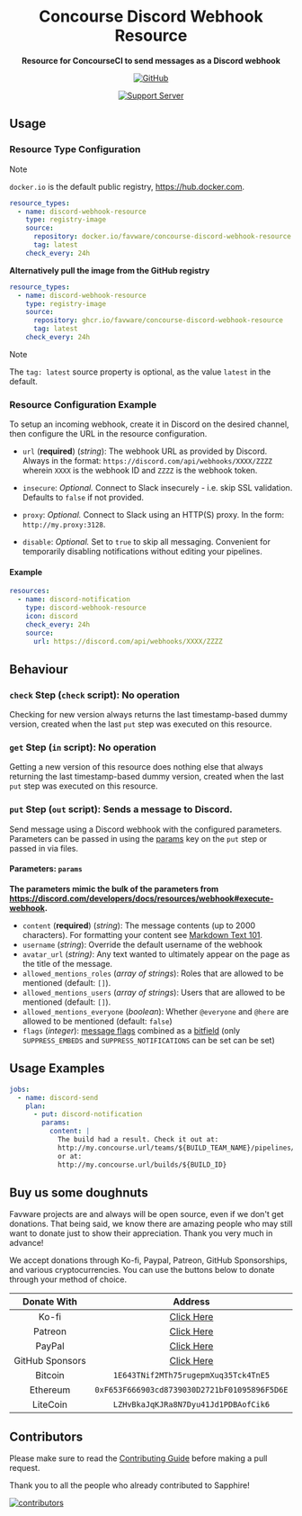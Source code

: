 <div align="center">

# Concourse Discord Webhook Resource

**Resource for ConcourseCI to send messages as a Discord webhook**

[![GitHub](https://img.shields.io/github/license/favware/discord-application-emojis-manager)](https://github.com/favware/discord-application-emojis-manager/blob/main/LICENSE)

[![Support Server](https://discord.com/api/guilds/512303595966824458/embed.png?style=banner2)](https://join.favware.tech)

</div>

## Usage

### Resource Type Configuration

> [!NOTE]
>
> `docker.io` is the default public registry, https://hub.docker.com.

```yaml
resource_types:
  - name: discord-webhook-resource
    type: registry-image
    source:
      repository: docker.io/favware/concourse-discord-webhook-resource
      tag: latest
    check_every: 24h
```

**Alternatively pull the image from the GitHub registry**

```yaml
resource_types:
  - name: discord-webhook-resource
    type: registry-image
    source:
      repository: ghcr.io/favware/concourse-discord-webhook-resource
      tag: latest
    check_every: 24h
```

> [!NOTE]
>
> The `tag: latest` source property is optional, as the value `latest` in the
> default.

### Resource Configuration Example

To setup an incoming webhook, create it in Discord on the desired channel, then
configure the URL in the resource configuration.

- `url` (**required**) (_string_): The webhook URL as provided by Discord.
  Always in the format: `https://discord.com/api/webhooks/XXXX/ZZZZ` wherein
  `XXXX` is the webhook ID and `ZZZZ` is the webhook token.

- `insecure`: _Optional._ Connect to Slack insecurely - i.e. skip SSL
  validation. Defaults to `false` if not provided.

- `proxy`: _Optional._ Connect to Slack using an HTTP(S) proxy. In the form:
  `http://my.proxy:3128`.

- `disable`: _Optional._ Set to `true` to skip all messaging. Convenient for
  temporarily disabling notifications without editing your pipelines.

#### Example

```yaml
resources:
  - name: discord-notification
    type: discord-webhook-resource
    icon: discord
    check_every: 24h
    source:
      url: https://discord.com/api/webhooks/XXXX/ZZZZ
```

## Behaviour

### `check` Step (`check` script): No operation

Checking for new version always returns the last timestamp-based dummy version,
created when the last `put` step was executed on this resource.

### `get` Step (`in` script): No operation

Getting a new version of this resource does nothing else that always returning
the last timestamp-based dummy version, created when the last `put` step was
executed on this resource.

### `put` Step (`out` script): Sends a message to Discord.

Send message using a Discord webhook with the configured parameters. Parameters
can be passed in using the
[params](https://concourse-ci.org/jobs.html#schema.step.put-step.params) key on
the `put` step or passed in via files.

#### Parameters: `params`

**The parameters mimic the bulk of the parameters from
https://discord.com/developers/docs/resources/webhook#execute-webhook.**

- `content` (**required**) (_string_): The message contents (up to 2000
  characters). For formatting your content see
  [Markdown Text 101](https://support.discord.com/hc/en-us/articles/210298617-Markdown-Text-101-Chat-Formatting-Bold-Italic-Underline).
- `username` (_string_): Override the default username of the webhook
- `avatar_url` (_string)_: Any text wanted to ultimately appear on the page as
  the title of the message.
- `allowed_mentions_roles` (_array of strings_): Roles that are allowed to be
  mentioned (default: `[]`).
- `allowed_mentions_users` (_array of strings_): Users that are allowed to be
  mentioned (default: `[]`).
- `allowed_mentions_everyone` (_boolean_): Whether `@everyone` and `@here` are
  allowed to be mentioned (default: `false`)
- `flags` (_integer_):
  [message flags](https://discord.com/developers/docs/resources/message#message-object-message-flags)
  combined as a [bitfield](https://en.wikipedia.org/wiki/Bit_field) (only
  `SUPPRESS_EMBEDS` and `SUPPRESS_NOTIFICATIONS` can be set can be set)

## Usage Examples

```yaml
jobs:
  - name: discord-send
    plan:
      - put: discord-notification
        params:
          content: |
            The build had a result. Check it out at:
            http://my.concourse.url/teams/${BUILD_TEAM_NAME}/pipelines/${BUILD_PIPELINE_NAME}/jobs/${BUILD_JOB_NAME}/builds/${BUILD_NAME}
            or at:
            http://my.concourse.url/builds/${BUILD_ID}
```

## Buy us some doughnuts

Favware projects are and always will be open source, even if we don't get
donations. That being said, we know there are amazing people who may still want
to donate just to show their appreciation. Thank you very much in advance!

We accept donations through Ko-fi, Paypal, Patreon, GitHub Sponsorships, and
various cryptocurrencies. You can use the buttons below to donate through your
method of choice.

|   Donate With   |                      Address                      |
| :-------------: | :-----------------------------------------------: |
|      Ko-fi      |  [Click Here](https://donate.favware.tech/kofi)   |
|     Patreon     | [Click Here](https://donate.favware.tech/patreon) |
|     PayPal      | [Click Here](https://donate.favware.tech/paypal)  |
| GitHub Sponsors |  [Click Here](https://github.com/sponsors/Favna)  |
|     Bitcoin     |       `1E643TNif2MTh75rugepmXuq35Tck4TnE5`        |
|    Ethereum     |   `0xF653F666903cd8739030D2721bF01095896F5D6E`    |
|    LiteCoin     |       `LZHvBkaJqKJRa8N7Dyu41Jd1PDBAofCik6`        |

## Contributors

Please make sure to read the [Contributing Guide][contributing] before making a
pull request.

Thank you to all the people who already contributed to Sapphire!

<a href="https://github.com/favware/discord-application-emojis-manager/graphs/contributors">
  <img alt="contributors" src="https://contrib.rocks/image?repo=favware/discord-application-emojis-manager" />
</a>

[contributing]: ./.github/CONTRIBUTING.md
